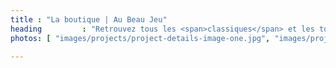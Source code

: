 ```yaml
---
title : "La boutique | Au Beau Jeu"
heading         : "Retrouvez tous les <span>classiques</span> et les toutes dernières <span>nouveautés</span> en jeux de société et jeux de cartes à collectionner"
photos: [ "images/projects/project-details-image-one.jpg", "images/projects/project-details-image-one.jpg" ]

---
```

